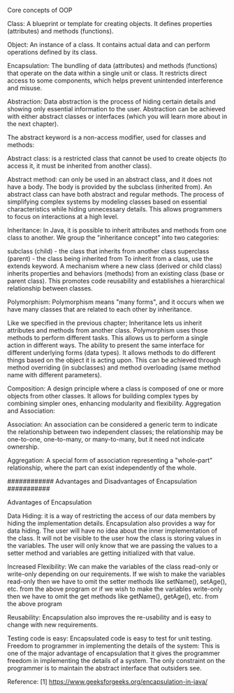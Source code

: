 Core concepts of OOP

Class: A blueprint or template for creating objects. It defines properties (attributes) and methods (functions).

Object: An instance of a class. It contains actual data and can perform operations defined by its class.

Encapsulation:
The bundling of data (attributes) and methods (functions) that operate on the data within a single unit or class. It restricts direct access to some components, which helps prevent unintended interference and misuse.

Abstraction:
Data abstraction is the process of hiding certain details and showing only essential information to the user.
Abstraction can be achieved with either abstract classes or interfaces (which you will learn more about in the next chapter).

The abstract keyword is a non-access modifier, used for classes and methods:

Abstract class: is a restricted class that cannot be used to create objects (to access it, it must be inherited from another class).

Abstract method: can only be used in an abstract class, and it does not have a body. The body is provided by the subclass (inherited from).
An abstract class can have both abstract and regular methods.
The process of simplifying complex systems by modeling classes based on essential characteristics while hiding unnecessary details. This allows programmers to focus on interactions at a high level.

Inheritance:
In Java, it is possible to inherit attributes and methods from one class to another. We group the "inheritance concept" into two categories:

subclass (child) - the class that inherits from another class
superclass (parent) - the class being inherited from
To inherit from a class, use the extends keyword.
A mechanism where a new class (derived or child class) inherits properties and behaviors (methods) from an existing class (base or parent class). This promotes code reusability and establishes a hierarchical relationship between classes.

Polymorphism:
Polymorphism means "many forms", and it occurs when we have many classes that are related to each other by inheritance.

Like we specified in the previous chapter; Inheritance lets us inherit attributes and methods from another class. Polymorphism uses those methods to perform different tasks. This allows us to perform a single action in different ways.
The ability to present the same interface for different underlying forms (data types). It allows methods to do different things based on the object it is acting upon. This can be achieved through method overriding (in subclasses) and method overloading (same method name with different parameters).

Composition:
A design principle where a class is composed of one or more objects from other classes. It allows for building complex types by combining simpler ones, enhancing modularity and flexibility.
Aggregation and Association:

Association: An association can be considered a generic term to indicate the relationship between two independent classes; the relationship may be one-to-one, one-to-many, or many-to-many, but it need not indicate ownership.

Aggregation: A special form of association representing a "whole-part" relationship, where the part can exist independently of the whole.

############ Advantages and Disadvantages of Encapsulation ###########

Advantages of Encapsulation

Data Hiding: it is a way of restricting the access of our data members by hiding the implementation details. Encapsulation also provides a way for data hiding. The user will have no idea about the inner implementation of the class. It will not be visible to the user how the class is storing values in the variables. The user will only know that we are passing the values to a setter method and variables are getting initialized with that value.

Increased Flexibility: We can make the variables of the class read-only or write-only depending on our requirements. If we wish to make the variables read-only then we have to omit the setter methods like setName(), setAge(), etc. from the above program or if we wish to make the variables write-only then we have to omit the get methods like getName(), getAge(), etc. from the above program

Reusability: Encapsulation also improves the re-usability and is easy to change with new requirements.

Testing code is easy: Encapsulated code is easy to test for unit testing.
Freedom to programmer in implementing the details of the system: This is one of the major advantage of encapsulation that it gives the programmer freedom in implementing the details of a system. The only constraint on the programmer is to maintain the abstract interface that outsiders see.

Reference:
[1] https://www.geeksforgeeks.org/encapsulation-in-java/
